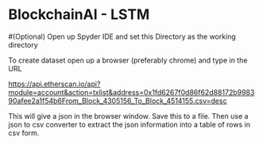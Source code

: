 # BlockchainAI - LSTM


#(Optional) Open up Spyder IDE and set this Directory as the working directory

To create dataset open up a browser (preferably chrome)
and type in the URL

https://api.etherscan.io/api?module=account&action=txlist&address=0x1fd6267f0d86f62d88172b998390afee2a1f54b6From_Block_4305156_To_Block_4514155.csv=desc


This will give a json in the browser window. Save this to a file. Then use a json to csv converter to extract the json information into a table of rows in csv form. 
